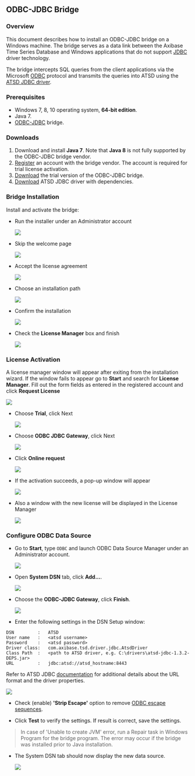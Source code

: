 ## ODBC-JDBC Bridge

### Overview

This document describes how to install an ODBC-JDBC bridge on a Windows machine. The bridge serves as a data link between the Axibase Time Series Database and Windows applications that do not support [JDBC](https://docs.oracle.com/javase/tutorial/jdbc/overview/) driver technology.

The bridge intercepts SQL queries from the client applications via the Microsoft [ODBC](https://docs.microsoft.com/en-us/sql/odbc/microsoft-open-database-connectivity-odbc) protocol and transmits the queries into ATSD using the [ATSD JDBC driver](https://github.com/axibase/atsd-jdbc).

### Prerequisites

* Windows 7, 8, 10 operating system, **64-bit edition**.
* Java 7.
* [ODBC-JDBC](http://www.easysoft.com/products/data_access/odbc_jdbc_gateway/#section=tab-1) bridge.

### Downloads

1. Download and install **Java 7**. Note that **Java 8** is not fully supported by the ODBC-JDBC bridge vendor.
2. [Register](http://www.easysoft.com/cgi-bin/account/register.cgi) an account with the bridge vendor. The account is required for trial license activation.
3. [Download](http://www.easysoft.com/products/data_access/odbc_jdbc_gateway/#section=tab-1) the trial version of the ODBC-JDBC bridge.
4. [Download](https://github.com/axibase/atsd-jdbc/releases) ATSD JDBC driver with dependencies.

### Bridge Installation

Install and activate the bridge:

* Run the installer under an Administrator account

  ![](images/easysoft_install_0.PNG)

* Skip the welcome page

  ![](images/easysoft_install_1.PNG)

* Accept the license agreement

  ![](images/easysoft_install_2.PNG)

* Choose an installation path

  ![](images/easysoft_install_3.PNG)

* Confirm the installation

  ![](images/easysoft_install_4.PNG)

* Check the **License Manager** box and finish

  ![](images/easysoft_install_5.PNG)

### License Activation

A license manager window will appear after exiting from the installation wizard. If the window fails to appear go to **Start** and search for **License Manager**. Fill out the form fields as entered in the registered account and click **Request License**

  ![](images/easysoft_activate_1.PNG)

* Choose **Trial**, click Next

  ![](images/easysoft_activate_2.PNG)

* Choose **ODBC JDBC Gateway**, click Next

  ![](images/easysoft_activate_3.PNG)

* Click **Online request**

  ![](images/easysoft_activate_4.PNG)

* If the activation succeeds, a pop-up window will appear

  ![](images/easysoft_activate_5.PNG)

* Also a window with the new license will be displayed in the License Manager

  ![](images/easysoft_activate_6.PNG)

### Configure ODBC Data Source

* Go to **Start**, type `ODBC` and launch ODBC Data Source Manager under an Administrator account.

  ![](images/ODBC_1.PNG)

* Open **System DSN** tab, click **Add...**.

  ![](images/ODBC_2.PNG)

* Choose the **ODBC-JDBC Gateway**, click **Finish**.

  ![](images/ODBC_3.PNG)

* Enter the following settings in the DSN Setup window:

```
DSN         :   ATSD
User name   :   <atsd username>
Password    :   <atsd password>
Driver class:   com.axibase.tsd.driver.jdbc.AtsdDriver
Class Path  :   <path to ATSD driver, e.g. C:\drivers\atsd-jdbc-1.3.2-DEPS.jar>
URL         :   jdbc:atsd://atsd_hostname:8443
```

Refer to ATSD JDBC [documentation](https://github.com/axibase/atsd-jdbc#jdbc-connection-properties-supported-by-driver)  for additional details about the URL format and the driver properties.

  ![](images/ODBC_4.PNG)

* Check (enable) **'Strip Escape'** option to remove [ODBC escape sequences](https://docs.microsoft.com/en-us/sql/odbc/reference/appendixes/odbc-escape-sequences). 

* Click **Test** to verify the settings. If result is correct, save the settings. 

> In case of 'Unable to create JVM' error, run a Repair task in Windows Program for the bridge program. The error may occur if the bridge was installed prior to Java installation.

* The System DSN tab should now display the new data source.

  ![](images/ODBC_5.PNG)
